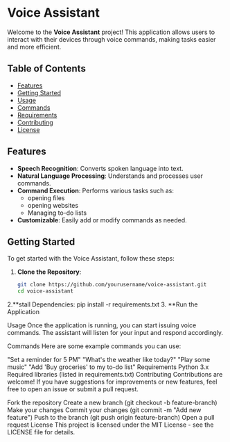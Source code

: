 # Voice Assistant

Welcome to the **Voice Assistant** project! This application allows users to interact with their devices through voice commands, making tasks easier and more efficient.

## Table of Contents

- [Features](#features)
- [Getting Started](#getting-started)
- [Usage](#usage)
- [Commands](#commands)
- [Requirements](#requirements)
- [Contributing](#contributing)
- [License](#license)

## Features

- **Speech Recognition**: Converts spoken language into text.
- **Natural Language Processing**: Understands and processes user commands.
- **Command Execution**: Performs various tasks such as:
  - opening files
  - opening websites
  - Managing to-do lists
- **Customizable**: Easily add or modify commands as needed.

## Getting Started

To get started with the Voice Assistant, follow these steps:

1. **Clone the Repository**:
   ```bash
   git clone https://github.com/yourusername/voice-assistant.git
   cd voice-assistant
2.**stall Dependencies:
   pip install -r requirements.txt
3. **Run the Application


Usage
Once the application is running, you can start issuing voice commands. The assistant will listen for your input and respond accordingly.

Commands
Here are some example commands you can use:

"Set a reminder for 5 PM"
"What's the weather like today?"
"Play some music"
"Add 'Buy groceries' to my to-do list"
Requirements
Python 3.x
Required libraries (listed in requirements.txt)
Contributing
Contributions are welcome! If you have suggestions for improvements or new features, feel free to open an issue or submit a pull request.

Fork the repository
Create a new branch (git checkout -b feature-branch)
Make your changes
Commit your changes (git commit -m "Add new feature")
Push to the branch (git push origin feature-branch)
Open a pull request
License
This project is licensed under the MIT License - see the LICENSE file for details.
  
